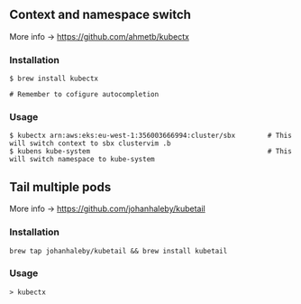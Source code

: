## Context and namespace switch
More info -> https://github.com/ahmetb/kubectx

### Installation
```
$ brew install kubectx

# Remember to cofigure autocompletion
```

### Usage
```
$ kubectx arn:aws:eks:eu-west-1:356003666994:cluster/sbx        # This will switch context to sbx clustervim .b
$ kubens kube-system                                            # This will switch namespace to kube-system
```

## Tail multiple pods
More info -> https://github.com/johanhaleby/kubetail

### Installation
```
brew tap johanhaleby/kubetail && brew install kubetail
```
### Usage
```
> kubectx
```
